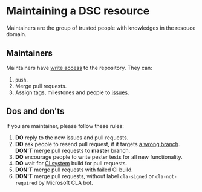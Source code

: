 # Maintaining a DSC resource

Maintainers are the group of trusted people with knowledges in the resouce domain.

## Maintainers

Maintainers have [write access](https://help.github.com/articles/permission-levels-for-an-organization-repository/) to the repository.
They can:

1. `push`.
2. Merge pull requests.
3. Assign tags, milestones and people to [issues](https://guides.github.com/features/issues/).

## Dos and don'ts

If you are maintainer, please follow these rules:

1. **DO** reply to the new issues and pull requests.
1. **DO** ask people to resend pull request, if it targets [a wrong branch](CONTRIBUTING.md#lifecycle-of-a-pull-reqeust).
**DON'T** merge pull requests to **master** branch.
1. **DO** encourage people to write pester tests for all new functionality.
1. **DO** wait for [CI system](CONTRIBUTING.md#appveyor) build for pull requests.
1. **DON'T** merge pull requests with failed CI build.
1. **DON'T** merge pull requests, without label `cla-signed` or `cla-not-required` by Microsoft CLA bot.

